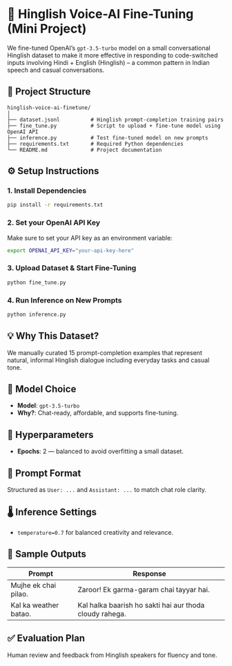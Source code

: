 # 🧠 Hinglish Voice-AI Fine-Tuning (Mini Project)

We fine-tuned OpenAI’s `gpt-3.5-turbo` model on a small conversational Hinglish dataset to make it more effective in responding to code-switched inputs involving Hindi + English (Hinglish) – a common pattern in Indian speech and casual conversations.

## 📁 Project Structure

```
hinglish-voice-ai-finetune/
│
├── dataset.jsonl          # Hinglish prompt-completion training pairs
├── fine_tune.py           # Script to upload + fine-tune model using OpenAI API
├── inference.py           # Test fine-tuned model on new prompts
├── requirements.txt       # Required Python dependencies
└── README.md              # Project documentation
```

## ⚙️ Setup Instructions

### 1. Install Dependencies

```bash
pip install -r requirements.txt
```

### 2. Set your OpenAI API Key

Make sure to set your API key as an environment variable:

```bash
export OPENAI_API_KEY="your-api-key-here"
```

### 3. Upload Dataset & Start Fine-Tuning

```bash
python fine_tune.py
```

### 4. Run Inference on New Prompts

```bash
python inference.py
```

## 💡 Why This Dataset?

We manually curated 15 prompt-completion examples that represent natural, informal Hinglish dialogue including everyday tasks and casual tone.

## 🤖 Model Choice

- **Model**: `gpt-3.5-turbo`
- **Why?**: Chat-ready, affordable, and supports fine-tuning.

## 🔧 Hyperparameters

- **Epochs**: 2 — balanced to avoid overfitting a small dataset.

## 💬 Prompt Format

Structured as `User: ...` and `Assistant: ...` to match chat role clarity.

## 🌡️ Inference Settings

- `temperature=0.7` for balanced creativity and relevance.

## 🧪 Sample Outputs

| Prompt | Response |
|--------|----------|
| Mujhe ek chai pilao. | Zaroor! Ek garma-garam chai tayyar hai. |
| Kal ka weather batao. | Kal halka baarish ho sakti hai aur thoda cloudy rahega. |

## ✅ Evaluation Plan

Human review and feedback from Hinglish speakers for fluency and tone.
